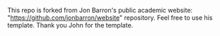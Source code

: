This repo is forked from Jon Barron's public academic website: "https://github.com/jonbarron/website" repository. Feel free to use his template. Thank you John for the template.